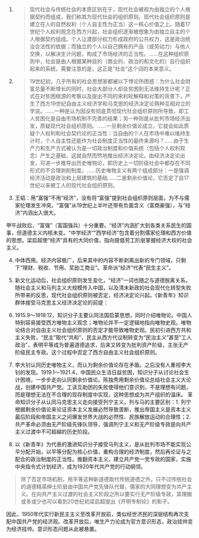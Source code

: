 1. > 现代社会与传统社会的本质区别在于，现代社会被视为由独立的个人根据契约而组成，我们称其为现代社会的组织原则。现代社会组织原则是建立在人的自然权利（个人自主性为正当）这一核心价值之上。随着17世纪个人权利观念在西方兴起，社会组织逐渐被想象为由独立自主的个人根据契约组成。个人让渡部分权力形成政府的公共权力，这是政治统治合法性的依据；而独立的个人以自己拥有的产品（或劳动力）与他人交换，以解决生计问题，构成了市场经济的正当性。......在这种组织原则中，社会是由人根据某种目的（商业的、政治的和文化的）自行组织起来的系统，需要注意的是，这正是“社会”这个词的本来意义。

2. > 19世纪初，几乎所有的社会思想家都被以下悖论所困惑：为什么社会财富总量不断增长的同时，社会大部分人却会贫困到无法维持生计呢？正式在对贫困根源的考察以及提出不同的宋利轮解释和对策的背景下，产生了西方19世纪自由主义经济学和马克思的经济决定论两种互相对立的学说。......一种是认为因没有彻底贯彻现代社会组织原则所导致，即工人贫困化是自由市场机制不完善的结果；另一种则是从批判市场经济出发，质疑现代社会组织原则。......一旦剩余价值论成立，它就会如此质疑个人权利和社会契约论的正当性：当自由的个人在市场中难以维持生计时，个人自主性还能作为社会制度正当性的最终来源吗？......由于生产力和生产方式被认为是一切政治制度和价值系统（包括个人权利观念）产生之基础，这就自然而然地推出经济决定论。由经济决定论出发，可进一步推导出历史唯物论，即历史上一切阶级社会中都存在不同形式的不合理剥削制度。......历史唯物主义有两个组成部分：一是强调经济活动是政治和上层建筑的基础......二是剩余价值论，它否定了自17世纪以来被工人的现代社会组织原则。

3. 王韬：用“富强”不用“经济”，没有将“富强”提到社会组织原则层面，为不与儒家伦理发生冲突。“富强”从19世纪上半叶还带有负面含义（富商豪强），与“经济”内涵出入很大。
  
甲午战败后，“富强”（富国强兵）十分重要。“经济”内涵扩大到各类关系民生的国事，但道德主义内核未变。“中学经济”“西学经济”包含着分割儒家伦理和西方价值的思想。梁启超使“经济”具有的大同价值，指向提倡劳工阶层掌握经济大权的社会主义。
  
4. 中体西用。经济内容极广，后来其中的内容不断剥离出新的专门领域，只剩下“理财、税收、节用、奖励工商业”。革命派“经济”代表“民生主义”。

5. 新文化运动后，社会组织原则发生变化，“经济”一词也随之与道德脱离关系。随社会主义和马列主义大规模传入中国，以及清末新政的社会现代化转型失败所带来的反思，现代社会组织原则被否定，经济决定论兴起。《新青年》知识群体接受马克思主义经济决定论的前提：

  1. 1915.9～1918.12，知识分子主要认同法国启蒙思想，同时介绍唯物论。中国人特别容易接受西方唯物主义观念；唯物论并不一定逻辑地指向唯物史观。唯物论结合对自由主义社会组织原则的否定才能导致唯物史观。民初引进西方共和主义失败，“民主”取代“共和”，民主从西方代议制转变为“民治主义”甚至“工人政治”，表明平等成为普遍道德追求，后来又转变为批判资产阶级，主张无产阶级民主专政。这个过程中否定了西方自由主义社会组织原则。
  2. 李大钊认同历史唯物主义，而认为剩余价值论存在矛盾。之后没有人重视李大钊的发现。1919.1～1921.4，中国民众生活日益贫困，知识分子从讨论社会生计困境，一步步走向认同剩余价值论。陈独秀用剩余价值论总结社会主义大论战，创建中国共产党。工读互助团的失败使得他们意识到，不是理想有问题，而是理想无法在不合理的现存制度中实现，这种思想成为共产组织的温床。
    革命知识分子从认同马克思主义走向接受列宁主义。列与马的主要区别：1. 列宁根据剩余价值论来论证资本主义发展必然导致垄断，推出帝国主义是资本主义最后阶段和帝国主义之间爆发世界大战的必然性、民族解放运动的合理性；2. 共产革命必须由无产阶级先锋队领导，强调列宁主义和无产阶级专政是向共产主义过渡中不可超越的历史阶段。

6. 以《新青年》为代表的激进知识分子接受马列主义，是从批判市场不能实现公平分配开始，以平等分配为核心价值，重构合理的经济制度，然后再论证与之配合的政治制度的正当性。推翻资本主义，建立共产党一党专政的国家，实施中央指令式计划经济，成为1920年代共产党的行动纲领。

  > 除了否定市场机制，用平等这种新道德取代传统道德之外，只不过传统社会的道德精英绅士阶层由中国共产党先锋队代替，儒家的大同理想变为共产主义。在向共产主义过渡的社会主义阶段之所以要实行无产阶级专政，其理据或多或少也可以看到20世纪初梁启超提出《开明专制论》的影子。

  因此，1950年代实行新民主主义至改革开放前，类似经世济民的深层结构再次支配中国共产党的经济观。改革开放后，唯生产力论成为官方意识形态，政治挂帅变为经济挂帅。意识形态问题从此被悬置。
